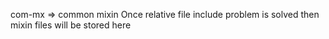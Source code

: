 com-mx => common mixin
Once relative file include problem is solved then mixin files will be stored here
